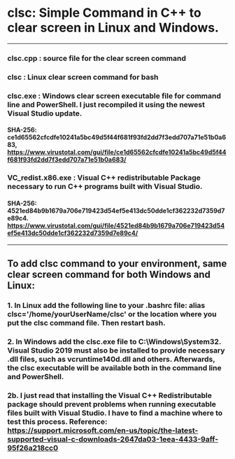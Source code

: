 # clsc: Simple Command in C++ to clear screen in Linux and Windows.
-------------------------------------------------------------------------
### clsc.cpp : source file for the clear screen command
### clsc     : Linux clear screen command for bash
### clsc.exe : Windows clear screen executable file for command line and PowerShell. I just recompiled it using the newest Visual Studio update.
#### SHA-256: ce1d65562cfcdfe10241a5bc49d5f44f681f93fd2dd7f3edd707a71e51b0a683, https://www.virustotal.com/gui/file/ce1d65562cfcdfe10241a5bc49d5f44f681f93fd2dd7f3edd707a71e51b0a683/
### VC_redist.x86.exe : Visual C++ redistributable Package necessary to run C++ programs built with Visual Studio.
#### SHA-256: 4521ed84b9b1679a706e719423d54ef5e413dc50dde1cf362232d7359d7e89c4. https://www.virustotal.com/gui/file/4521ed84b9b1679a706e719423d54ef5e413dc50dde1cf362232d7359d7e89c4/
-------------------------------------------------------------------------
## To add clsc command to your environment, same clear screen command for both Windows and Linux:
### 1. In Linux add the following line to your .bashrc file: alias clsc='/home/yourUserName/clsc' or the location where you put the clsc command file. Then restart bash.
### 2. In Windows add the clsc.exe file to C:\Windows\System32\. Visual Studio 2019 must also be installed to provide necessary .dll files, such as vcruntime140d.dll and others. Afterwards, the clsc executable will be available both in the command line and PowerShell. 
### 2b. I just read that installing the Visual C++ Redistributable package should prevent problems when running executable files built with Visual Studio. I have to find a machine where to test this process. Reference: https://support.microsoft.com/en-us/topic/the-latest-supported-visual-c-downloads-2647da03-1eea-4433-9aff-95f26a218cc0
